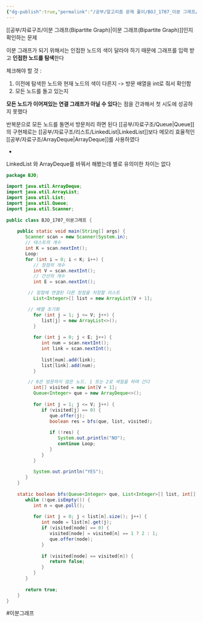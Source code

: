 ```yaml
---
{"dg-publish":true,"permalink":"/공부/알고리즘 문제 풀이/BOJ_1707_이분 그래프/","dgPassFrontmatter":true}
---
```



[[공부/자료구조/이분 그래프(Bipartite Graph)\|이분 그래프(Bipartite Graph)]]인지 확인하는 문제

이분 그래프가 되기 위해서는 인접한 노드의 색이 달라야 하기 때문에 그래프를 입력 받고 **인접한 노드를 탐색**한다

체크해야 할 것 : 
1) 이전에 탐색한 노드와 현재 노드의 색이 다른지 -> 방문 배열을 int로 줘서 확인함
2) 모든 노드를 돌고 있는지

**모든 노드가 이어져있는 연결 그래프가 아닐 수 있다**는 점을 간과해서 첫 시도에 성공하지 못했다

반복문으로 모든 노드를 돌면서 방문처리 하면 된다
[[공부/자료구조/Queue\|Queue]]의 구현체로는 [[공부/자료구조/리스트/LinkedList\|LinkedList]]보다 메모리 효율적인 [[공부/자료구조/ArrayDeque\|ArrayDeque]]를 사용하였다

-
LinkedList 와 ArrayDeque를 바꿔서 해봤는데 별로 유의미한 차이는 없다

````java
package BJO;  
  
import java.util.ArrayDeque;  
import java.util.ArrayList;  
import java.util.List;  
import java.util.Queue;  
import java.util.Scanner;  
  
public class BJO_1707_이분그래프 {  
  
    public static void main(String[] args) {  
       Scanner scan = new Scanner(System.in);  
       // 테스트의 개수  
       int K = scan.nextInt();  
       Loop:  
       for (int i = 0; i < K; i++) {  
          // 정점의 개수  
          int V = scan.nextInt();  
          // 간선의 개수  
          int E = scan.nextInt();  

		// 정점에 연결된 다른 정점을 저장할 리스트
          List<Integer>[] list = new ArrayList[V + 1];  

		// 배열 초기화
          for (int j = 1; j <= V; j++) {  
             list[j] = new ArrayList<>();  
          }  
  
          for (int j = 0; j < E; j++) {  
             int num = scan.nextInt();  
             int link = scan.nextInt();  
  
             list[num].add(link);  
             list[link].add(num);  
          }  

		// 0은 방문하지 않은 노드. 1 또는 2로 색칠을 하며 간다
          int[] visited = new int[V + 1];  
          Queue<Integer> que = new ArrayDeque<>();  
  
          for (int j = 1; j <= V; j++) {  
             if (visited[j] == 0) {  
                que.offer(j);  
                boolean res = bfs(que, list, visited);  
  
                if (!res) {  
                   System.out.println("NO");  
                   continue Loop;  
                }  
             }  
          }  
  
          System.out.println("YES");  
       }  
    }  
  
    static boolean bfs(Queue<Integer> que, List<Integer>[] list, int[] visited) {  
       while (!que.isEmpty()) {  
          int n = que.poll();  
  
          for (int j = 0; j < list[n].size(); j++) {  
             int node = list[n].get(j);  
             if (visited[node] == 0) {  
                visited[node] = visited[n] == 1 ? 2 : 1;  
                que.offer(node);  
             }  
  
             if (visited[node] == visited[n]) {  
                return false;  
             }  
          }  
       }  
  
       return true;  
    }  
}
````

#이분그래프
